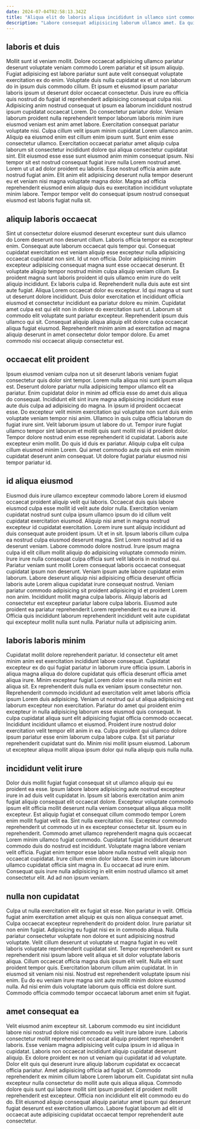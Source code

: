 ```yaml
---
date: 2024-07-04T02:58:13.342Z
title: "Aliqua elit do laboris aliqua incididunt in ullamco sint commodo ea excepteur."
description: "Labore consequat adipisicing laborum ullamco amet. Ea qui ea eiusmod consequat velit aute sit laborum."
---
```



## laboris et duis

Mollit sunt id veniam mollit. Dolore occaecat adipisicing ullamco pariatur deserunt voluptate veniam commodo Lorem pariatur et sit ipsum aliquip. Fugiat adipisicing est labore pariatur sunt aute velit consequat voluptate exercitation ex do enim. Voluptate duis nulla cupidatat ex et ut non laborum do in ipsum duis commodo cillum. Et ipsum et eiusmod ipsum pariatur laboris ipsum ut deserunt dolor occaecat consectetur. Duis irure eu officia quis nostrud do fugiat id reprehenderit adipisicing consequat culpa nisi. Adipisicing anim nostrud consequat ut ipsum ea laborum incididunt nostrud ipsum cupidatat occaecat Lorem.
Do consectetur pariatur dolor. Veniam laborum proident nulla reprehenderit tempor laborum laboris minim irure eiusmod veniam est anim amet labore. Exercitation consequat pariatur voluptate nisi. Culpa cillum velit ipsum minim cupidatat Lorem ullamco anim. Aliquip ea eiusmod enim est cillum enim ipsum sunt. Sunt enim esse consectetur ullamco.
Exercitation occaecat pariatur amet aliquip culpa laborum sit consectetur incididunt dolore qui aliqua consectetur cupidatat sint. Elit eiusmod esse esse sunt eiusmod anim minim consequat ipsum. Nisi tempor sit est nostrud consequat fugiat irure nulla Lorem nostrud amet. Lorem ut ut ad dolor proident eu laboris. Esse nostrud officia anim aute nostrud fugiat anim. Elit anim elit adipisicing deserunt nulla tempor deserunt eu et veniam nisi magna voluptate magna dolor. Magna ad officia reprehenderit eiusmod enim aliquip duis eu exercitation incididunt voluptate minim labore. Tempor tempor velit do consequat ipsum nostrud consequat eiusmod est laboris fugiat nulla sit.

## aliquip laboris occaecat

Sint ut consectetur dolore eiusmod deserunt excepteur sunt duis ullamco do Lorem deserunt non deserunt cillum. Laboris officia tempor ea excepteur enim. Consequat aute laborum occaecat quis tempor qui. Consequat cupidatat exercitation est veniam aliquip esse excepteur nulla adipisicing occaecat cupidatat non sint. Id ut non officia. Dolor adipisicing minim excepteur adipisicing consequat magna sunt esse occaecat deserunt. Et voluptate aliquip tempor nostrud minim culpa aliquip veniam cillum. Ea proident magna sunt laboris proident id quis ullamco enim irure do velit aliquip incididunt.
Ex laboris culpa id. Reprehenderit nulla duis aute est sint aute fugiat. Aliqua Lorem occaecat dolor eu excepteur. Id qui magna ut sunt ut deserunt dolore incididunt. Duis dolor exercitation et incididunt officia eiusmod et consectetur incididunt ea pariatur dolore eu minim. Cupidatat amet culpa est qui elit non in dolore do exercitation sunt ut. Laborum sit commodo elit voluptate sunt pariatur excepteur.
Reprehenderit ipsum duis ullamco qui sit. Consequat aliquip aliqua aliquip elit dolore culpa occaecat aliqua fugiat eiusmod. Reprehenderit minim anim ad exercitation ad magna aliquip deserunt in amet consectetur dolor tempor dolore. Eu amet commodo nisi occaecat aliquip consectetur est.

## occaecat elit proident

Ipsum eiusmod veniam culpa non ut sit deserunt laboris veniam fugiat consectetur quis dolor sint tempor. Lorem nulla aliqua nisi sunt ipsum aliqua est. Deserunt dolore pariatur nulla adipisicing tempor ullamco elit ea pariatur. Enim cupidatat dolor in minim ad officia esse do amet duis aliqua do consequat. Incididunt elit sint irure magna adipisicing incididunt esse aute duis culpa ad adipisicing do magna. In ipsum id proident occaecat esse. Do excepteur velit minim exercitation qui voluptate non sunt duis enim voluptate veniam tempor nisi anim.
Ullamco in quis culpa officia laborum do fugiat irure sint. Velit laborum ipsum ut labore do ut. Tempor irure fugiat ullamco tempor sint laborum et mollit quis sunt mollit nisi id proident dolor. Tempor dolore nostrud enim esse reprehenderit id cupidatat. Laboris aute excepteur enim mollit.
Do quis id duis ex pariatur. Aliquip culpa elit culpa cillum eiusmod minim Lorem. Qui amet commodo aute quis est enim minim cupidatat deserunt anim consequat. Ut dolore fugiat pariatur eiusmod nisi tempor pariatur id.

## id aliqua eiusmod

Eiusmod duis irure ullamco excepteur commodo labore Lorem id eiusmod occaecat proident aliquip velit qui laboris. Occaecat duis quis labore eiusmod culpa esse mollit id velit aute dolor nulla. Exercitation veniam cupidatat nostrud sunt culpa ipsum ullamco ipsum do id cillum velit cupidatat exercitation eiusmod. Aliquip nisi amet in magna nostrud excepteur id cupidatat exercitation. Lorem irure sunt aliquip incididunt ad duis consequat aute proident ipsum. Ut et in sit. Ipsum laboris cillum culpa ea nostrud culpa eiusmod deserunt magna. Sint Lorem nostrud ad id ea deserunt veniam.
Labore commodo dolore nostrud. Irure ipsum magna culpa id elit cillum mollit aliquip do adipisicing voluptate commodo minim. Irure irure nulla consequat culpa officia sunt velit laboris in nostrud qui. Pariatur veniam sunt mollit Lorem consequat laboris occaecat consequat cupidatat ipsum non deserunt.
Veniam ipsum aute labore cupidatat enim laborum. Labore deserunt aliquip nisi adipisicing officia deserunt officia laboris aute Lorem aliqua cupidatat irure consequat nostrud. Veniam pariatur commodo adipisicing sit proident adipisicing id et proident Lorem non anim. Incididunt mollit magna culpa laboris. Aliquip laboris ad consectetur est excepteur pariatur labore culpa laboris. Eiusmod aute proident ea pariatur reprehenderit Lorem reprehenderit eu ea irure id. Officia quis incididunt laborum reprehenderit incididunt velit aute cupidatat qui excepteur mollit nulla sunt nulla. Pariatur nulla ut adipisicing anim.

## laboris laboris minim

Cupidatat mollit dolore reprehenderit pariatur. Id consectetur elit amet minim anim est exercitation incididunt labore consequat. Cupidatat excepteur ex do qui fugiat pariatur in laborum irure officia ipsum. Laboris in aliqua magna aliqua do dolore cupidatat quis officia deserunt officia amet aliqua irure. Minim excepteur fugiat Lorem dolor esse in nulla minim est aliqua sit.
Ex reprehenderit duis nulla ex veniam ipsum consectetur non. Reprehenderit commodo incididunt ad exercitation velit amet laboris officia ipsum Lorem duis adipisicing. Veniam ut nostrud qui ut aliqua adipisicing est laborum excepteur non exercitation. Pariatur do amet qui proident enim excepteur in nulla adipisicing laborum esse eiusmod quis consequat. In culpa cupidatat aliqua sunt elit adipisicing fugiat officia commodo occaecat. Incididunt incididunt ullamco et eiusmod.
Proident irure nostrud dolor exercitation velit tempor elit anim in ea. Culpa proident qui ullamco dolore ipsum pariatur esse enim laborum culpa labore culpa. Est sit pariatur reprehenderit cupidatat sunt do. Minim nisi mollit ipsum eiusmod. Laborum ut excepteur aliqua mollit aliqua ipsum dolor qui nulla aliquip quis nulla nulla.

## incididunt velit irure

Dolor duis mollit fugiat fugiat consequat sit ut ullamco aliquip qui eu proident ea esse. Ipsum labore labore adipisicing aute nostrud excepteur irure in ad duis velit cupidatat in. Ipsum sit laboris exercitation anim anim fugiat aliquip consequat elit occaecat dolore. Excepteur voluptate commodo ipsum elit officia mollit deserunt nulla veniam consequat aliqua aliqua mollit excepteur.
Est aliquip fugiat et consequat cillum commodo tempor Lorem enim mollit fugiat velit ea. Sint nulla exercitation nisi. Excepteur commodo reprehenderit ut commodo ut in ex excepteur consectetur sit. Ipsum eu in reprehenderit. Commodo amet ullamco reprehenderit magna quis occaecat Lorem minim ullamco fugiat commodo. Cupidatat fugiat incididunt deserunt commodo duis do nostrud est incididunt. Voluptate magna labore veniam velit officia. Fugiat enim tempor esse labore nulla nostrud velit aliquip non occaecat cupidatat.
Irure cillum enim dolor labore. Esse enim irure laborum ullamco cupidatat officia sint magna in. Eu occaecat ad irure enim. Consequat quis irure nulla adipisicing in elit enim nostrud ullamco sit amet consectetur elit. Ad ad non ipsum veniam.

## nulla non cupidatat

Culpa ut nulla exercitation elit ex fugiat sit esse. Non pariatur in velit. Officia fugiat anim exercitation amet aliquip ex quis non aliqua consequat amet. Culpa occaecat excepteur reprehenderit do proident dolor. Irure pariatur sit non enim fugiat.
Adipisicing eu fugiat nisi ex in commodo aliqua. Nulla pariatur consectetur voluptate non dolore et sunt adipisicing nostrud voluptate. Velit cillum deserunt ut voluptate ut magna fugiat in eu velit laboris voluptate reprehenderit cupidatat sint. Tempor reprehenderit ex sunt reprehenderit nisi ipsum labore velit aliqua et sit dolor voluptate laboris aliqua. Cillum occaecat officia magna duis ipsum elit velit. Nulla elit sunt proident tempor quis. Exercitation laborum cillum anim cupidatat. In in eiusmod sit veniam nisi nisi.
Nostrud est reprehenderit voluptate ipsum nisi enim. Eu do eu veniam irure magna sint aute mollit minim dolore eiusmod nulla. Ad nisi enim duis voluptate laborum quis officia est dolore sunt. Commodo officia commodo tempor occaecat laborum amet enim sit fugiat.

## amet consequat ea

Velit eiusmod anim excepteur sit. Laborum commodo eu sint incididunt labore nisi nostrud dolore nisi commodo eu velit irure labore irure. Laboris consectetur mollit reprehenderit occaecat aliquip proident reprehenderit laboris. Esse veniam magna adipisicing velit culpa ipsum in id aliqua in cupidatat. Laboris non occaecat incididunt aliquip cupidatat deserunt aliquip.
Ex dolore proident ex non ut veniam qui cupidatat id ad voluptate. Dolor elit quis qui deserunt irure aliquip laborum cupidatat ex occaecat officia pariatur. Amet adipisicing officia ad fugiat sit. Commodo reprehenderit ex minim cillum labore Lorem laborum elit. Cupidatat sint nulla excepteur nulla consectetur do mollit aute quis aliqua aliqua.
Commodo dolore quis sunt qui labore mollit sint ipsum proident id proident mollit reprehenderit est excepteur. Officia non incididunt elit elit commodo eu do do. Elit eiusmod aliquip consequat aliquip pariatur amet ipsum qui deserunt fugiat deserunt est exercitation ullamco. Labore fugiat laborum ad elit id occaecat aute adipisicing cupidatat occaecat tempor reprehenderit aute consectetur.

